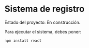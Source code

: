 <h1> Sistema de registro</h1> 

Estado del proyecto: En construcción. 

Para ejecutar el sistema, debes poner:

```npm install react```

